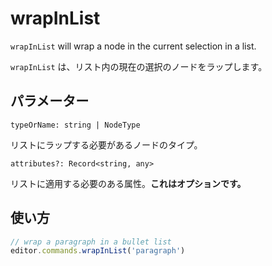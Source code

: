 # wrapInList

`wrapInList` will wrap a node in the current selection in a list.

`wrapInList` は、リスト内の現在の選択のノードをラップします。

## パラメーター

`typeOrName: string | NodeType`

<!-- The type of node that should be wrapped in a list. -->

リストにラップする必要があるノードのタイプ。

`attributes?: Record<string, any>`

<!-- The attributes that should be applied to the list. **This is optional.** -->

リストに適用する必要のある属性。**これはオプションです。**

## 使い方

```js
// wrap a paragraph in a bullet list
editor.commands.wrapInList('paragraph')
```
